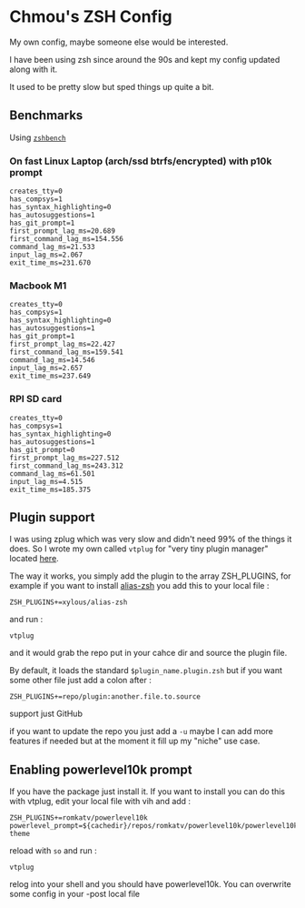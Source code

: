# Chmou's ZSH Config

My own config, maybe someone else would be interested.

I have been using zsh since around the 90s and kept my config updated along
with it.

It used to be pretty slow but sped things up quite a bit.

## Benchmarks

Using [`zshbench`](https://github.com/romkatv/zsh-bench)

### On fast Linux Laptop (arch/ssd btrfs/encrypted) with p10k prompt

```text
creates_tty=0
has_compsys=1
has_syntax_highlighting=0
has_autosuggestions=1
has_git_prompt=1
first_prompt_lag_ms=20.689
first_command_lag_ms=154.556
command_lag_ms=21.533
input_lag_ms=2.067
exit_time_ms=231.670
```

### Macbook M1

```text
creates_tty=0
has_compsys=1
has_syntax_highlighting=0
has_autosuggestions=1
has_git_prompt=1
first_prompt_lag_ms=22.427
first_command_lag_ms=159.541
command_lag_ms=14.546
input_lag_ms=2.657
exit_time_ms=237.649
```

### RPI SD card

```text
creates_tty=0
has_compsys=1
has_syntax_highlighting=0
has_autosuggestions=1
has_git_prompt=0
first_prompt_lag_ms=227.512
first_command_lag_ms=243.312
command_lag_ms=61.501
input_lag_ms=4.515
exit_time_ms=185.375
```

## Plugin support

I was using zplug which was very slow and didn't need 99% of the things it does. So I wrote my own called `vtplug` for "very tiny plugin manager" located [here](https://github.com/chmouel/zsh-config/blob/master/functions/vtplug).

The way it works, you simply add the plugin to the array ZSH_PLUGINS, for example if you want to install [alias-zsh](https://github.com/xylous/alias-zsh) you add this to your local file :

```shell
ZSH_PLUGINS+=xylous/alias-zsh
```

and run :

```
vtplug
````

and it would grab the repo put in your cahce dir and source the plugin file.

By default, it loads the standard `$plugin_name.plugin.zsh` but if you want
some other file just add a colon after :

```shell
ZSH_PLUGINS+=repo/plugin:another.file.to.source
```

support just GitHub

if you want to update the repo you just add a `-u`
maybe I can add more features if needed but at the moment it fill up my "niche"
use case.

## Enabling powerlevel10k prompt

If you have the package just install it. If you want to install you can do this with vtplug, edit your local file with vih and add :

```
ZSH_PLUGINS+=romkatv/powerlevel10k
powerlevel_prompt=${cachedir}/repos/romkatv/powerlevel10k/powerlevel10k.zsh-theme
```

reload with `so` and run :

```
vtplug
```

relog into your shell and you should have powerlevel10k. You can overwrite some config in your -post local file
